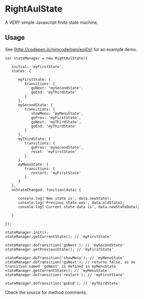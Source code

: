RightAulState
=============

A VERY simple Javascript finite state machine.

Usage
-----

See [http://codepen.io/njmcode/pen/eoiDs] for an example demo.


    var stateManager = new RightAulState({

       initial: 'myFirstState',
       states: {

          myFirstState: {
             transitions: {
                goNext: 'mySecondState',
                goEnd: 'myThirdState'
             }
          },
          mySecondState: {
             transitions: {
                showMenu: 'myMenuState',
                goPrev: 'myFirstState',
                goNext: 'myThirdState',
                goEnd: 'myThirdState'
             }
          },
          myThirdState: {
             transitions: {
                goPrev: 'mySecondState',
                reset: 'myFirstState'
             }
          },
          myMenuState: {
             transitions: {
                restart: 'myFirstState'
             }
          }
       },
       onStateChanged: function(data) {

          console.log('New state is', data.newState);
          console.log('Previous state was', data.oldState);
          console.log('Current state data is', data.newStateData);

       }

    });

    stateManager.init();
    stateManager.getCurrentState(); // 'myFirstState'

    stateManager.doTransition('goNext'); // 'mySecondState'
    stateManager.getPreviousState(); // 'myFirstState'

    stateManager.doTransition('showMenu'); // 'myMenuState'
    stateManager.doTransition('goNext'); // returns false, as no transition named 'goNext' is defined in myMenuState
    stateManager.getCurrentState(); // 'myMenuState'
    stateManager.doTransition('restart'); // 'myFirstState'

    stateManager.doTransition('goEnd'); // 'myThirdState'


Check the source for method comments.